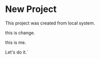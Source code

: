 # New Project

This project was created from local system.

this is change.

this is me.

Let's do it.`